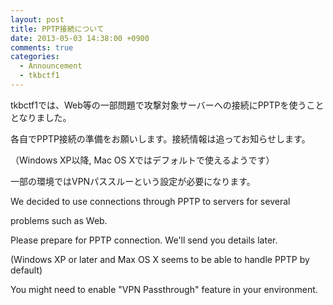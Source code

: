 ```yaml
---
layout: post
title: PPTP接続について
date: 2013-05-03 14:38:00 +0900
comments: true
categories:
  - Announcement
  - tkbctf1
---
```


tkbctf1では、Web等の一部問題で攻撃対象サーバーへの接続にPPTPを使うこととなりました。

各自でPPTP接続の準備をお願いします。接続情報は追ってお知らせします。

（Windows XP以降, Mac OS Xではデフォルトで使えるようです）

一部の環境ではVPNパススルーという設定が必要になります。


We decided to use connections through PPTP to servers for several

problems such as Web.

Please prepare for PPTP connection. We'll send you details later.

(Windows XP or later and Max OS X seems to be able to handle PPTP by default)

You might need to enable "VPN Passthrough" feature in your environment.